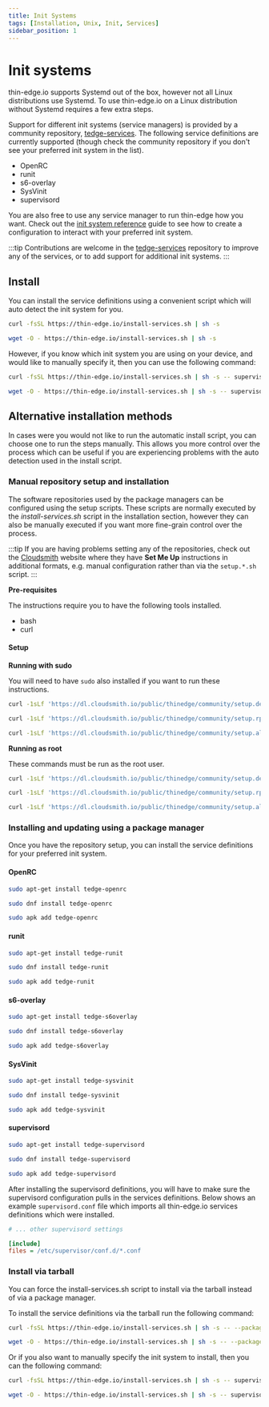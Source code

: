 ```yaml
---
title: Init Systems
tags: [Installation, Unix, Init, Services]
sidebar_position: 1
---
```


# Init systems

thin-edge.io supports Systemd out of the box, however not all Linux distributions use Systemd. To use thin-edge.io on a Linux distribution without Systemd requires a few extra steps.

Support for different init systems (service managers) is provided by a community repository, [tedge-services](https://github.com/thin-edge/tedge-services). The following service definitions are currently supported (though check the community repository if you don't see your preferred init system in the list).

* OpenRC
* runit
* s6-overlay
* SysVinit
* supervisord

You are also free to use any service manager to run thin-edge how you want. Check out the [init system reference](../../references/init-system-config.md) guide to see how to create a configuration to interact with your preferred init system.

:::tip
Contributions are welcome in the [tedge-services](https://github.com/thin-edge/tedge-services) repository to improve any of the services, or to add support for additional init systems.
:::

## Install

You can install the service definitions using a convenient script which will auto detect the init system for you.

```sh tab={"label":"curl"}
curl -fsSL https://thin-edge.io/install-services.sh | sh -s
```

```sh tab={"label":"wget"}
wget -O - https://thin-edge.io/install-services.sh | sh -s
```

However, if you know which init system you are using on your device, and would like to manually specify it, then you can use the following command:

```sh tab={"label":"curl"}
curl -fsSL https://thin-edge.io/install-services.sh | sh -s -- supervisord
```

```sh tab={"label":"wget"}
wget -O - https://thin-edge.io/install-services.sh | sh -s -- supervisord
```

## Alternative installation methods

In cases were you would not like to run the automatic install script, you can choose one to run the steps manually. This allows you more control over the process which can be useful if you are experiencing problems with the auto detection used in the install script.

### Manual repository setup and installation

The software repositories used by the package managers can be configured using the setup scripts. These scripts are normally executed by the *install-services.sh* script in the installation section, however they can also be manually executed if you want more fine-grain control over the process.

:::tip
If you are having problems setting any of the repositories, check out the [Cloudsmith](https://cloudsmith.io/~thinedge/repos/community/setup/#formats-deb) website where they have **Set Me Up** instructions in additional formats, e.g. manual configuration rather than via the `setup.*.sh` script.
:::

**Pre-requisites**

The instructions require you to have the following tools installed.

* bash
* curl

#### Setup

**Running with sudo**

You will need to have `sudo` also installed if you want to run these instructions.

```sh tab={"label":"Debian/Ubuntu"}
curl -1sLf 'https://dl.cloudsmith.io/public/thinedge/community/setup.deb.sh' | sudo bash
```

```sh tab={"label":"RHEL/Fedora/RockyLinux"}
curl -1sLf 'https://dl.cloudsmith.io/public/thinedge/community/setup.rpm.sh' | sudo bash
```

```sh tab={"label":"Alpine"}
curl -1sLf 'https://dl.cloudsmith.io/public/thinedge/community/setup.alpine.sh' | sudo bash
```

**Running as root**

These commands must be run as the root user.

```sh tab={"label":"Debian/Ubuntu"}
curl -1sLf 'https://dl.cloudsmith.io/public/thinedge/community/setup.deb.sh' | bash
```

```sh tab={"label":"RHEL/Fedora/RockyLinux"}
curl -1sLf 'https://dl.cloudsmith.io/public/thinedge/community/setup.rpm.sh' | bash
```

```sh tab={"label":"Alpine"}
curl -1sLf 'https://dl.cloudsmith.io/public/thinedge/community/setup.alpine.sh' | bash
```

### Installing and updating using a package manager

Once you have the repository setup, you can install the service definitions for your preferred init system.

#### OpenRC

```sh tab={"label":"Debian/Ubuntu"}
sudo apt-get install tedge-openrc
```

```sh tab={"label":"RHEL/Fedora/RockyLinux"}
sudo dnf install tedge-openrc
```

```sh tab={"label":"Alpine"}
sudo apk add tedge-openrc
```

#### runit

```sh tab={"label":"Debian/Ubuntu"}
sudo apt-get install tedge-runit
```

```sh tab={"label":"RHEL/Fedora/RockyLinux"}
sudo dnf install tedge-runit
```

```sh tab={"label":"Alpine"}
sudo apk add tedge-runit
```

#### s6-overlay

```sh tab={"label":"Debian/Ubuntu"}
sudo apt-get install tedge-s6overlay
```

```sh tab={"label":"RHEL/Fedora/RockyLinux"}
sudo dnf install tedge-s6overlay
```

```sh tab={"label":"Alpine"}
sudo apk add tedge-s6overlay
```

#### SysVinit

```sh tab={"label":"Debian/Ubuntu"}
sudo apt-get install tedge-sysvinit
```

```sh tab={"label":"RHEL/Fedora/RockyLinux"}
sudo dnf install tedge-sysvinit
```

```sh tab={"label":"Alpine"}
sudo apk add tedge-sysvinit
```

#### supervisord

```sh tab={"label":"Debian/Ubuntu"}
sudo apt-get install tedge-supervisord
```

```sh tab={"label":"RHEL/Fedora/RockyLinux"}
sudo dnf install tedge-supervisord
```

```sh tab={"label":"Alpine"}
sudo apk add tedge-supervisord
```

After installing the supervisord definitions, you will have to make sure the supervisord configuration pulls in the services definitions. Below shows an example `supervisord.conf` file which imports all thin-edge.io services definitions which were installed.

```ini title="file: /etc/supervisord.conf"
# ... other supervisord settings

[include]
files = /etc/supervisor/conf.d/*.conf
```

### Install via tarball

You can force the install-services.sh script to install via the tarball instead of via a package manager.

To install the service definitions via the tarball run the following command:

```sh tab={"label":"curl"}
curl -fsSL https://thin-edge.io/install-services.sh | sh -s -- --package-manager tarball
```

```sh tab={"label":"wget"}
wget -O - https://thin-edge.io/install-services.sh | sh -s -- --package-manager tarball
```

Or if you also want to manually specify the init system to install, then you can the following command:

```sh tab={"label":"curl"}
curl -fsSL https://thin-edge.io/install-services.sh | sh -s -- supervisord --package-manager tarball
```

```sh tab={"label":"wget"}
wget -O - https://thin-edge.io/install-services.sh | sh -s -- supervisord --package-manager tarball
```
